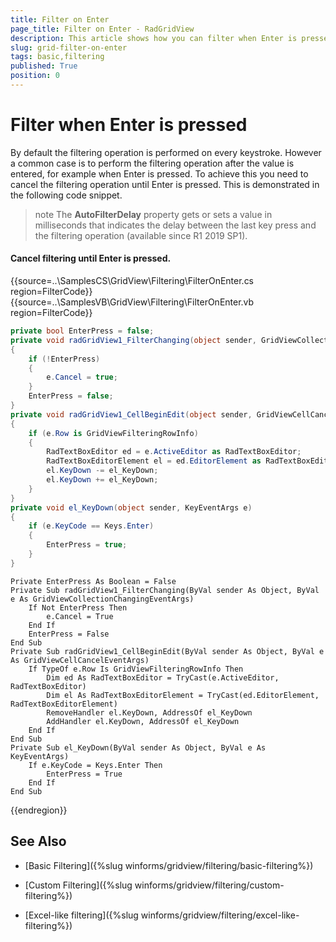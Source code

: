 ```yaml
---
title: Filter on Enter
page_title: Filter on Enter - RadGridView
description: This article shows how you can filter when Enter is presses instead on every keystroke.
slug: grid-filter-on-enter
tags: basic,filtering
published: True
position: 0
---
```


# Filter when Enter is pressed

By default the filtering operation is performed on every keystroke. However a common case is to perform the filtering operation after the value is entered, for example when Enter is pressed. To achieve this you need to cancel the filtering operation until Enter is pressed. This is demonstrated in the following code snippet.

>note The __AutoFilterDelay__ property gets or sets a value in milliseconds that indicates the delay between the last key press and the filtering operation (available since R1 2019 SP1).

#### Cancel filtering until Enter is pressed. 

{{source=..\SamplesCS\GridView\Filtering\FilterOnEnter.cs region=FilterCode}} 
{{source=..\SamplesVB\GridView\Filtering\FilterOnEnter.vb region=FilterCode}}
````C#
private bool EnterPress = false;
private void radGridView1_FilterChanging(object sender, GridViewCollectionChangingEventArgs e)
{
    if (!EnterPress)
    {
        e.Cancel = true;
    }
    EnterPress = false;
}
private void radGridView1_CellBeginEdit(object sender, GridViewCellCancelEventArgs e)
{
    if (e.Row is GridViewFilteringRowInfo)
    {
        RadTextBoxEditor ed = e.ActiveEditor as RadTextBoxEditor;
        RadTextBoxEditorElement el = ed.EditorElement as RadTextBoxEditorElement;
        el.KeyDown -= el_KeyDown;
        el.KeyDown += el_KeyDown;
    }
}
private void el_KeyDown(object sender, KeyEventArgs e)
{
    if (e.KeyCode == Keys.Enter)
    {
        EnterPress = true;
    }
}

````
````VB.NET
Private EnterPress As Boolean = False
Private Sub radGridView1_FilterChanging(ByVal sender As Object, ByVal e As GridViewCollectionChangingEventArgs)
    If Not EnterPress Then
        e.Cancel = True
    End If
    EnterPress = False
End Sub
Private Sub radGridView1_CellBeginEdit(ByVal sender As Object, ByVal e As GridViewCellCancelEventArgs)
    If TypeOf e.Row Is GridViewFilteringRowInfo Then
        Dim ed As RadTextBoxEditor = TryCast(e.ActiveEditor, RadTextBoxEditor)
        Dim el As RadTextBoxEditorElement = TryCast(ed.EditorElement, RadTextBoxEditorElement)
        RemoveHandler el.KeyDown, AddressOf el_KeyDown
        AddHandler el.KeyDown, AddressOf el_KeyDown
    End If
End Sub
Private Sub el_KeyDown(ByVal sender As Object, ByVal e As KeyEventArgs)
    If e.KeyCode = Keys.Enter Then
        EnterPress = True
    End If
End Sub

```` 


{{endregion}} 

## See Also

* [Basic Filtering]({%slug winforms/gridview/filtering/basic-filtering%})

* [Custom Filtering]({%slug winforms/gridview/filtering/custom-filtering%})

* [Excel-like filtering]({%slug winforms/gridview/filtering/excel-like-filtering%})
